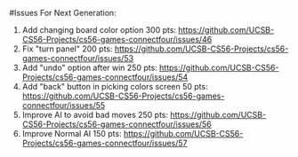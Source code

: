#Issues For Next Generation: 

  1. Add changing board color option 300 pts: https://github.com/UCSB-CS56-Projects/cs56-games-connectfour/issues/46
  3. Fix "turn panel" 200 pts: https://github.com/UCSB-CS56-Projects/cs56-games-connectfour/issues/53
  4. Add "undo" option after win 250 pts: https://github.com/UCSB-CS56-Projects/cs56-games-connectfour/issues/54
  5. Add "back" button in picking colors screen 50 pts: https://github.com/UCSB-CS56-Projects/cs56-games-connectfour/issues/55
  6. Improve AI to avoid bad moves 250 pts: https://github.com/UCSB-CS56-Projects/cs56-games-connectfour/issues/56
  7. Improve Normal AI 150 pts: https://github.com/UCSB-CS56-Projects/cs56-games-connectfour/issues/57
